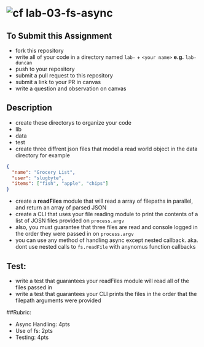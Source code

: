 ![cf](https://i.imgur.com/7v5ASc8.png) lab-03-fs-async
======

## To Submit this Assignment
  * fork this repository
  * write all of your code in a directory named `lab-` + `<your name>` **e.g.** `lab-duncan`
  * push to your repository
  * submit a pull request to this repository
  * submit a link to your PR in canvas
  * write a question and observation on canvas

## Description
* create these directorys to organize your code
 * lib
 * data
 * test
* create three diffrent json files that model a read world object in the data directory for example

``` json
{
  "name": "Grocery List",
  "user": "slugbyte",
  "items": ["fish", "apple", "chips"]
}
``` 
  
* create a **readFiles**  module that will read a array of filepaths in parallel, and return an array of parsed JSON
* create a CLI that uses your file reading module to print the contents of a list of JOSN files provided on `process.argv`
* also, you must guarantee that three files are read and console logged in the order they were passed in on `process.argv`
* you can use any method of handling async except nested callback. aka. dont use nested calls to `fs.readFile` with anynomus function callbacks
 
## Test:
* write a test that guarantees your readFiles module will read all of the files passed in
* write a test that guarantees your CLI prints the files in the order that the filepath arguments were provided

##Rubric:
  * Async Handling: 4pts
  * Use of fs: 2pts
  * Testing: 4pts
